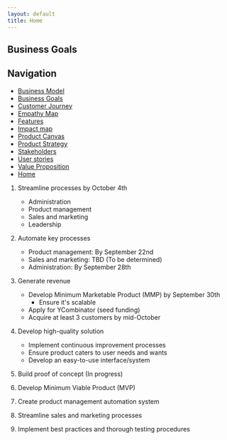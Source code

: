 ```yaml
---
layout: default
title: Home
---
```


## Business Goals

## Navigation

- [Business Model](src/Business_model.md)
- [Business Goals](src/Business_goals.md)
- [Customer Journey](src/Customer_journey.md)
- [Empathy Map](src/Empathy_map.md)
- [Features](src/Features.md)
- [Impact map](src/impact_mapping.md)
- [Product Canvas](src/Product_canvas.md)
- [Product Strategy](src/Product_strategy.md)
- [Stakeholders](src/stakeholder.md)
- [User stories](src/user_story_mapping.md)
- [Value Proposition](src/value_proposition.md)
- [Home](README.md)


1. Streamline processes by October 4th
   - Administration
   - Product management
   - Sales and marketing
   - Leadership

2. Automate key processes
   - Product management: By September 22nd
   - Sales and marketing: TBD (To be determined)
   - Administration: By September 28th

3. Generate revenue
   - Develop Minimum Marketable Product (MMP) by September 30th
     - Ensure it's scalable
   - Apply for YCombinator (seed funding)
   - Acquire at least 3 customers by mid-October

4. Develop high-quality solution
   - Implement continuous improvement processes
   - Ensure product caters to user needs and wants
   - Develop an easy-to-use interface/system

5. Build proof of concept (In progress)

6. Develop Minimum Viable Product (MVP)

7. Create product management automation system

8. Streamline sales and marketing processes

9. Implement best practices and thorough testing procedures

